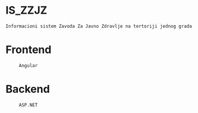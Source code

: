 # IS_ZZJZ
    Informacioni sistem Zavoda Za Javno Zdravlje na tertoriji jednog grada
# Frontend 
         Angular
# Backend
         ASP.NET
